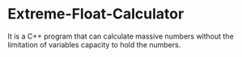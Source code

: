 # Extreme-Float-Calculator
It is a C++ program that can calculate massive numbers without the limitation of variables capacity to hold the numbers.
